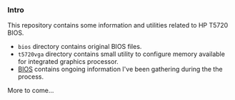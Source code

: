 ### Intro

This repository contains some information and utilities related to HP T5720 BIOS.

- `bios` directory contains original BIOS files.
- `t5720vga` directory contains small utility to configure memory available for integrated graphics processor.
- [BIOS](BIOS.md) contains ongoing information I've been gathering during the the process.

More to come...